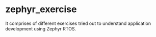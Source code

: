 # zephyr_exercise
It comprises of different exercises tried out to understand application development using Zephyr RTOS.
